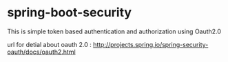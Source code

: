 # spring-boot-security

This is simple token based authentication and authorization using Oauth2.0

url for detial about oauth 2.0 : http://projects.spring.io/spring-security-oauth/docs/oauth2.html

